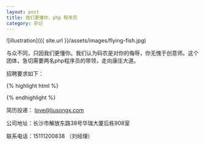 ```yaml
---
layout: post
title: 我们更懂你，php 程序员
category: 杂记
---
```


![illustration]({{ site.url }}/assets/images/flying-fish.jpg)


与众不同，只因我们更懂你。我们认为码农是对你的侮辱，你无愧于创意师。这个团体，急切需要两名php程序员的带领，走向康庄大道。

招聘要求如下：


{% highlight html %}

<?php

class senior_php_programmer 
{  
   $salary= much over 6000;

function Duty(){
   echo   “1. 有网站开发经验2年以上，完成中小型门户网站（电商等）的建站开发及升级。”
   
   echo   “2. 熟练掌握php编程语言，熟悉主流php框架（MVC架构），能够独立的分析、解决问题，研发公司需求的系统。”
   
   echo   “3. 与美工人员有效沟通，配合完成客户网站构建。”
   
   echo   “4. 维护网站系统，解决各种相关问题。”
   
   

}

function Requirement(){

   echo   “1. 熟练使用Magento、opencart并对以上系统进行深度二次开发；”
   
   echo   “2. 大专学历以上，有php+mysql网站程序开发一年以上工作经验；”
   
   echo   “3. 熟悉Javascript, Ajax, HTML5+CSS3, xml”
   
   echo   “4. 强烈进取心，学习能力强，能自己解决一些问题，对程序开发有浓厚的兴趣”
   
   echo   “5. 有成熟作品优先。”

}

}


class php_programmer 
{  
   $salary= around 4500;

function Duty (){

   echo   “1. 协组资深php程序员进行网站开发”
   
   echo   “2. 熟练掌握php编程语言，熟悉主流php框架（MVC架构），能够就网站提出独到解决方案”
   
   echo   “3. 能与美工人员有效沟通，配合完成客户网站构建。”
   
   echo   “4. 维护网站系统，解决各种相关问题。”

}

function Requirement(){

   echo   “1. 能够熟练使用Magento、opencart并具备对以上系统进行二次开发能力；”
   
   echo   “2. 大专学历以上，有php+mysql网站程序开发经验；”
   
   echo   “3. 熟悉Javascript, Ajax, xml, HTML5+CSS3”
   
   echo   “4. 进取、学习能力强、易相处”

}

?>




{% endhighlight %}


简历投递： love@liusongx.com

公司地址：长沙市解放东路38号华瑞大厦后栋908室

联系电话：15111200838 （刘经理）


